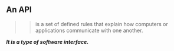 ## An API ##
>> is a set of defined rules that explain how computers or applications communicate with one another.

___It is a type of software interface.___
